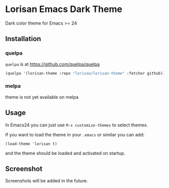 # Lorisan Emacs Dark Theme #

Dark color theme for Emacs >= 24

## Installation ##

### quelpa

`quelpa` is at https://github.com/quelpa/quelpa

```lisp
(quelpa '(lorisan-theme :repo "lorisan/lorisan-theme" :fetcher github))
```
### melpa

theme is not yet available on melpa

## Usage

In Emacs24 you can just use `M-x customize-themes` to select themes.

If you want to load the theme in your `.emacs` or similar you can add:

    (load-theme 'lorisan t)

and the theme should be loaded and activated on startup.

## Screenshot

Screenshots will be added in the future.

